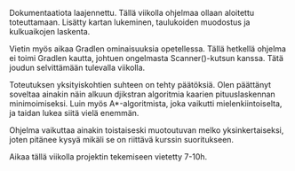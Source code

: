 
Dokumentaatiota laajennettu.
Tällä viikolla ohjelmaa ollaan aloitettu toteuttamaan.
Lisätty kartan lukeminen, taulukoiden muodostus ja kulkuaikojen laskenta.

Vietin myös aikaa Gradlen ominaisuuksia opetellessa. Tällä hetkellä ohjelma ei toimi Gradlen kautta, johtuen ongelmasta Scanner()-kutsun kanssa.
Tätä joudun selvittämään tulevalla viikolla.

Toteutuksen yksityiskohtien suhteen on tehty päätöksiä. Olen päättänyt soveltaa ainakin näin alkuun djikstran algoritmia kaarien pituuslaskennan minimoimiseksi.
Luin myös A*-algoritmista, joka vaikutti mielenkiintoiselta, ja taidan lukea siitä vielä enemmän.

Ohjelma vaikuttaa ainakin toistaiseski muotoutuvan melko yksinkertaiseksi, joten pitänee kysyä mikäli se on riittävä kurssin suoritukseen.

Aikaa tällä viikolla projektin tekemiseen vietetty 7-10h.